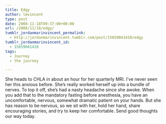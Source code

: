 ```yaml
---
title: Edgy
author: lmvincent
type: post
date: 2008-11-18T09:37:00+00:00
url: /2008/11/18/edgy/
tumblr_jordanmarinvincent_permalink:
  - http://jordanmarinvincent.tumblr.com/post/15659041410/edgy
tumblr_jordanmarinvincent_id:
  - 15659041410
tags:
  - Journey
  - the journey

---
```

She heads to CHLA in about an hour for her quarterly MRI. I&rsquo;ve never seen her this anxious before. She&rsquo;s really worked herself up into a bundle of nerves. To top it off, she&rsquo;s had a nasty headache since she awoke. When you add that to the mandatory fasting before anesthesia, you have an uncomfortable, nervous, somewhat dramatic patient on your hands. But she has reason to be nervous, so we sit with her, hold her hand, share encouraging stories, and try to keep her comfortable. Send good thoughts our way today.

<div class="blogger-post-footer">
  <img loading="lazy" width="1" height="1" src="https://blogger.googleusercontent.com/tracker/9039099668816362935-1992946895457646952?l=jordansjourney2.blogspot.com" alt="" />
</div>